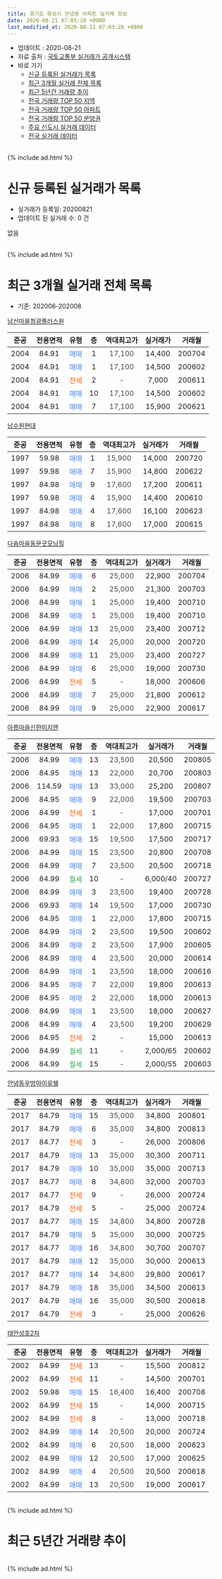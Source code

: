 ```yaml
---
title: 경기도 화성시 안녕동 아파트 실거래 정보
date: 2020-08-21 07:03:28 +0900
last_modified_at: 2020-08-21 07:03:28 +0900
---
```


* 업데이트 : 2020-08-21
* 자료 출처 : [국토교통부 실거래가 공개시스템](http://rt.molit.go.kr)
* 바로 가기
    * [신규 등록된 실거래가 목록](#신규-등록된-실거래가-목록)
    * [최근 3개월 실거래 전체 목록](#최근-3개월-실거래-전체-목록)
    * [최근 5년간 거래량 추이](#최근-5년간-거래량-추이)
    * [전국 거래량 TOP 50 지역](https://inasie.github.io/apt-trade-info/최근-3개월-전국에서-가장-거래가-많이-발생한-지역)
    * [전국 거래량 TOP 50 아파트](https://inasie.github.io/apt-trade-info/최근-3개월-전국에서-가장-거래가-많이-발생한-아파트)
    * [전국 거래량 TOP 50 분양권](https://inasie.github.io/apt-trade-info/최근-3개월-전국에서-가장-거래가-많이-발생한-분양권)
    * [주요 신도시 실거래 데이터](https://inasie.github.io/apt-trade-info/주요-신도시)
    * [전국 실거래 데이터](https://inasie.github.io/apt-trade-info/전국)
<br>
{% include ad.html %}
<br>

# 신규 등록된 실거래가 목록
* 실거래가 등록일: 20200821
* 업데이트 된 실거래 수: 0 건

없음

<br>
{% include ad.html %}
<br>

# 최근 3개월 실거래 전체 목록
* 기준: 202006-202008


[남산마을청광플러스원](https://search.naver.com/search.naver?query=%EA%B2%BD%EA%B8%B0%EB%8F%84+%ED%99%94%EC%84%B1%EC%8B%9C+%EC%95%88%EB%85%95%EB%8F%99+%EB%82%A8%EC%82%B0%EB%A7%88%EC%9D%84%EC%B2%AD%EA%B4%91%ED%94%8C%EB%9F%AC%EC%8A%A4%EC%9B%90)

|준공|전용면적|유형|층|역대최고가|실거래가|거래월|
|:---:|:---:|:---:|:---:|:---:|:---:|:---:|
|2004|84.91|<span style="color:#4285f3">매매</span>|1|<span style="color:#444444">17,100</span>|14,400|200704|
|2004|84.91|<span style="color:#4285f3">매매</span>|1|<span style="color:#444444">17,100</span>|14,500|200602|
|2004|84.91|<span style="color:#ff5a00">전세</span>|2|<span style="color:#444444">-</span>|7,000|200611|
|2004|84.91|<span style="color:#4285f3">매매</span>|10|<span style="color:#444444">17,100</span>|14,500|200602|
|2004|84.91|<span style="color:#4285f3">매매</span>|7|<span style="color:#444444">17,100</span>|15,900|200621|

[남수원현대](https://search.naver.com/search.naver?query=%EA%B2%BD%EA%B8%B0%EB%8F%84+%ED%99%94%EC%84%B1%EC%8B%9C+%EC%95%88%EB%85%95%EB%8F%99+%EB%82%A8%EC%88%98%EC%9B%90%ED%98%84%EB%8C%80)

|준공|전용면적|유형|층|역대최고가|실거래가|거래월|
|:---:|:---:|:---:|:---:|:---:|:---:|:---:|
|1997|59.98|<span style="color:#4285f3">매매</span>|1|<span style="color:#444444">15,900</span>|14,000|200720|
|1997|59.98|<span style="color:#4285f3">매매</span>|7|<span style="color:#444444">15,900</span>|14,800|200622|
|1997|84.98|<span style="color:#4285f3">매매</span>|9|<span style="color:#444444">17,600</span>|17,200|200611|
|1997|59.98|<span style="color:#4285f3">매매</span>|4|<span style="color:#444444">15,900</span>|14,400|200610|
|1997|84.98|<span style="color:#4285f3">매매</span>|4|<span style="color:#444444">17,600</span>|16,100|200623|
|1997|84.98|<span style="color:#4285f3">매매</span>|8|<span style="color:#444444">17,600</span>|17,000|200615|

[다솜마을동문굿모닝힐](https://search.naver.com/search.naver?query=%EA%B2%BD%EA%B8%B0%EB%8F%84+%ED%99%94%EC%84%B1%EC%8B%9C+%EC%95%88%EB%85%95%EB%8F%99+%EB%8B%A4%EC%86%9C%EB%A7%88%EC%9D%84%EB%8F%99%EB%AC%B8%EA%B5%BF%EB%AA%A8%EB%8B%9D%ED%9E%90)

|준공|전용면적|유형|층|역대최고가|실거래가|거래월|
|:---:|:---:|:---:|:---:|:---:|:---:|:---:|
|2006|84.99|<span style="color:#4285f3">매매</span>|6|<span style="color:#444444">25,000</span>|22,900|200704|
|2006|84.99|<span style="color:#4285f3">매매</span>|2|<span style="color:#444444">25,000</span>|21,300|200703|
|2006|84.99|<span style="color:#4285f3">매매</span>|1|<span style="color:#444444">25,000</span>|19,400|200710|
|2006|84.99|<span style="color:#4285f3">매매</span>|1|<span style="color:#444444">25,000</span>|19,400|200710|
|2006|84.99|<span style="color:#4285f3">매매</span>|13|<span style="color:#444444">25,000</span>|23,400|200712|
|2006|84.99|<span style="color:#4285f3">매매</span>|14|<span style="color:#444444">25,000</span>|20,000|200720|
|2006|84.99|<span style="color:#4285f3">매매</span>|11|<span style="color:#444444">25,000</span>|23,400|200727|
|2006|84.99|<span style="color:#4285f3">매매</span>|6|<span style="color:#444444">25,000</span>|19,000|200730|
|2006|84.99|<span style="color:#ff5a00">전세</span>|5|<span style="color:#444444">-</span>|18,000|200606|
|2006|84.99|<span style="color:#4285f3">매매</span>|7|<span style="color:#444444">25,000</span>|21,800|200612|
|2006|84.99|<span style="color:#4285f3">매매</span>|9|<span style="color:#444444">25,000</span>|22,900|200617|

[아름마을신한미지엔](https://search.naver.com/search.naver?query=%EA%B2%BD%EA%B8%B0%EB%8F%84+%ED%99%94%EC%84%B1%EC%8B%9C+%EC%95%88%EB%85%95%EB%8F%99+%EC%95%84%EB%A6%84%EB%A7%88%EC%9D%84%EC%8B%A0%ED%95%9C%EB%AF%B8%EC%A7%80%EC%97%94)

|준공|전용면적|유형|층|역대최고가|실거래가|거래월|
|:---:|:---:|:---:|:---:|:---:|:---:|:---:|
|2006|84.99|<span style="color:#4285f3">매매</span>|13|<span style="color:#444444">23,500</span>|20,500|200805|
|2006|84.95|<span style="color:#4285f3">매매</span>|13|<span style="color:#444444">22,000</span>|20,700|200803|
|2006|114.59|<span style="color:#4285f3">매매</span>|13|<span style="color:#444444">33,000</span>|25,200|200807|
|2006|84.95|<span style="color:#4285f3">매매</span>|9|<span style="color:#444444">22,000</span>|19,500|200703|
|2006|84.99|<span style="color:#ff5a00">전세</span>|1|<span style="color:#444444">-</span>|17,000|200701|
|2006|84.95|<span style="color:#4285f3">매매</span>|1|<span style="color:#444444">22,000</span>|17,800|200715|
|2006|69.93|<span style="color:#4285f3">매매</span>|15|<span style="color:#444444">19,500</span>|17,500|200717|
|2006|84.99|<span style="color:#4285f3">매매</span>|15|<span style="color:#444444">23,500</span>|20,800|200708|
|2006|84.99|<span style="color:#4285f3">매매</span>|7|<span style="color:#444444">23,500</span>|20,500|200718|
|2006|84.99|<span style="color:#34a853">월세</span>|10|<span style="color:#444444">-</span>|6,000/40|200727|
|2006|84.99|<span style="color:#4285f3">매매</span>|3|<span style="color:#444444">23,500</span>|19,400|200728|
|2006|69.93|<span style="color:#4285f3">매매</span>|14|<span style="color:#444444">19,500</span>|17,000|200730|
|2006|84.95|<span style="color:#4285f3">매매</span>|1|<span style="color:#444444">22,000</span>|17,800|200715|
|2006|84.99|<span style="color:#4285f3">매매</span>|2|<span style="color:#444444">23,500</span>|19,500|200602|
|2006|84.99|<span style="color:#4285f3">매매</span>|2|<span style="color:#444444">23,500</span>|17,900|200605|
|2006|84.99|<span style="color:#4285f3">매매</span>|4|<span style="color:#444444">23,500</span>|20,000|200614|
|2006|84.99|<span style="color:#4285f3">매매</span>|1|<span style="color:#444444">23,500</span>|18,000|200616|
|2006|84.95|<span style="color:#4285f3">매매</span>|7|<span style="color:#444444">22,000</span>|19,800|200613|
|2006|84.95|<span style="color:#4285f3">매매</span>|2|<span style="color:#444444">22,000</span>|18,000|200613|
|2006|84.99|<span style="color:#4285f3">매매</span>|1|<span style="color:#444444">23,500</span>|18,000|200627|
|2006|84.99|<span style="color:#4285f3">매매</span>|4|<span style="color:#444444">23,500</span>|19,200|200629|
|2006|84.95|<span style="color:#ff5a00">전세</span>|2|<span style="color:#444444">-</span>|15,000|200613|
|2006|84.99|<span style="color:#34a853">월세</span>|11|<span style="color:#444444">-</span>|2,000/65|200602|
|2006|84.99|<span style="color:#34a853">월세</span>|15|<span style="color:#444444">-</span>|2,000/55|200603|


<script async src="//pagead2.googlesyndication.com/pagead/js/adsbygoogle.js"></script>
<!-- 기본 -->
<ins class="adsbygoogle"
     style="display:block"
     data-ad-client="ca-pub-2446590836940007"
     data-ad-slot="1659523306"
     data-ad-format="auto"
     data-full-width-responsive="true"></ins>
<script>
(adsbygoogle = window.adsbygoogle || []).push({});
</script>


[안녕동우방아이유쉘](https://search.naver.com/search.naver?query=%EA%B2%BD%EA%B8%B0%EB%8F%84+%ED%99%94%EC%84%B1%EC%8B%9C+%EC%95%88%EB%85%95%EB%8F%99+%EC%95%88%EB%85%95%EB%8F%99%EC%9A%B0%EB%B0%A9%EC%95%84%EC%9D%B4%EC%9C%A0%EC%89%98)

|준공|전용면적|유형|층|역대최고가|실거래가|거래월|
|:---:|:---:|:---:|:---:|:---:|:---:|:---:|
|2017|84.79|<span style="color:#4285f3">매매</span>|15|<span style="color:#444444">35,000</span>|34,800|200801|
|2017|84.79|<span style="color:#4285f3">매매</span>|6|<span style="color:#444444">35,000</span>|34,800|200813|
|2017|84.77|<span style="color:#ff5a00">전세</span>|3|<span style="color:#444444">-</span>|26,000|200806|
|2017|84.79|<span style="color:#4285f3">매매</span>|13|<span style="color:#444444">35,000</span>|30,300|200711|
|2017|84.79|<span style="color:#4285f3">매매</span>|10|<span style="color:#444444">35,000</span>|35,000|200713|
|2017|84.77|<span style="color:#4285f3">매매</span>|8|<span style="color:#444444">34,800</span>|32,000|200703|
|2017|84.77|<span style="color:#ff5a00">전세</span>|9|<span style="color:#444444">-</span>|26,000|200724|
|2017|84.79|<span style="color:#ff5a00">전세</span>|5|<span style="color:#444444">-</span>|25,000|200724|
|2017|84.77|<span style="color:#4285f3">매매</span>|15|<span style="color:#444444">34,800</span>|34,800|200728|
|2017|84.79|<span style="color:#4285f3">매매</span>|5|<span style="color:#444444">35,000</span>|30,000|200725|
|2017|84.77|<span style="color:#4285f3">매매</span>|16|<span style="color:#444444">34,800</span>|30,700|200707|
|2017|84.79|<span style="color:#4285f3">매매</span>|12|<span style="color:#444444">35,000</span>|30,000|200613|
|2017|84.77|<span style="color:#4285f3">매매</span>|14|<span style="color:#444444">34,800</span>|29,800|200617|
|2017|84.79|<span style="color:#4285f3">매매</span>|18|<span style="color:#444444">35,000</span>|34,500|200613|
|2017|84.79|<span style="color:#4285f3">매매</span>|16|<span style="color:#444444">35,000</span>|30,500|200618|
|2017|84.79|<span style="color:#ff5a00">전세</span>|3|<span style="color:#444444">-</span>|25,000|200626|

[태안성호2차](https://search.naver.com/search.naver?query=%EA%B2%BD%EA%B8%B0%EB%8F%84+%ED%99%94%EC%84%B1%EC%8B%9C+%EC%95%88%EB%85%95%EB%8F%99+%ED%83%9C%EC%95%88%EC%84%B1%ED%98%B82%EC%B0%A8)

|준공|전용면적|유형|층|역대최고가|실거래가|거래월|
|:---:|:---:|:---:|:---:|:---:|:---:|:---:|
|2002|84.99|<span style="color:#ff5a00">전세</span>|13|<span style="color:#444444">-</span>|15,500|200812|
|2002|84.99|<span style="color:#ff5a00">전세</span>|11|<span style="color:#444444">-</span>|14,500|200701|
|2002|59.98|<span style="color:#4285f3">매매</span>|15|<span style="color:#444444">16,400</span>|16,400|200708|
|2002|84.99|<span style="color:#ff5a00">전세</span>|15|<span style="color:#444444">-</span>|14,000|200715|
|2002|84.99|<span style="color:#ff5a00">전세</span>|8|<span style="color:#444444">-</span>|13,000|200718|
|2002|84.99|<span style="color:#4285f3">매매</span>|14|<span style="color:#444444">20,500</span>|20,000|200724|
|2002|84.99|<span style="color:#4285f3">매매</span>|6|<span style="color:#444444">20,500</span>|18,000|200623|
|2002|84.99|<span style="color:#4285f3">매매</span>|12|<span style="color:#444444">20,500</span>|17,000|200625|
|2002|84.99|<span style="color:#4285f3">매매</span>|4|<span style="color:#444444">20,500</span>|20,500|200618|
|2002|84.99|<span style="color:#4285f3">매매</span>|13|<span style="color:#444444">20,500</span>|19,000|200617|


<br>
{% include ad.html %}
<br>

# 최근 5년간 거래량 추이


<div style="width:100%;">
    <canvas id="deal_progress" height="200"></canvas>
</div>

<script>
new Chart(document.getElementById("deal_progress"), {
    type: 'line',
    data: {
        labels: ['201508','201509','201510','201511','201512','201601','201602','201603','201604','201605','201606','201607','201608','201609','201610','201611','201612','201701','201702','201703','201704','201705','201706','201707','201708','201709','201710','201711','201712','201801','201802','201803','201804','201805','201806','201807','201808','201809','201810','201811','201812','201901','201902','201903','201904','201905','201906','201907','201908','201909','201910','201911','201912','202001','202002','202003','202004','202005','202006','202007','202008'],
        datasets: [{
            label: '매매',
            pointRadius: 1,
            data: [19, 16, 17, 15, 12, 12, 6, 18, 20, 13, 16, 14, 10, 14, 18, 13, 15, 13, 11, 10, 15, 25, 22, 11, 17, 26, 11, 20, 13, 36, 25, 16, 10, 10, 14, 13, 11, 15, 17, 8, 4, 11, 6, 7, 14, 12, 6, 7, 11, 15, 17, 10, 10, 19, 63, 28, 36, 15, 26, 26, 5],
            borderColor: "rgba(255, 201, 14, 1)",
            backgroundColor: "rgba(255, 201, 14, 0.5)",
            fill: false,
            lineTension: 0
        },{
            label: '전월세',
            pointRadius: 1,
            data: [10, 12, 13, 15, 10, 9, 11, 17, 13, 16, 4, 10, 17, 8, 9, 5, 9, 7, 8, 11, 10, 11, 14, 14, 8, 11, 24, 36, 31, 31, 11, 11, 11, 7, 5, 9, 9, 8, 11, 3, 5, 7, 6, 10, 8, 9, 10, 17, 14, 6, 22, 16, 17, 12, 11, 12, 12, 8, 6, 7, 2],
            borderColor: "rgba(0, 141, 185, 1)",
            backgroundColor: "rgba(0, 141, 185, 0.5)",
            fill: false,
            lineTension: 0
        }
        ]
    },
    options: {
        responsive: true,
        title: {
            display: false
        },
        tooltips: {
            mode: 'index',
            intersect: false
        },
        hover: {
            mode: 'nearest',
            intersect: true
        },
        scales: {
            xAxes: [{
                display: true,
                scaleLabel: {
                    display: true,
                    labelString: '년/월'
                }
            }],
            yAxes: [{
                display: true,
                ticks: {
                    suggestedMin: 0,
                },
                scaleLabel: {
                    display: true,
                    labelString: '실거래 수'
                }
            }]
        }
    }
});

</script>


<br>
{% include ad.html %}
<br>

